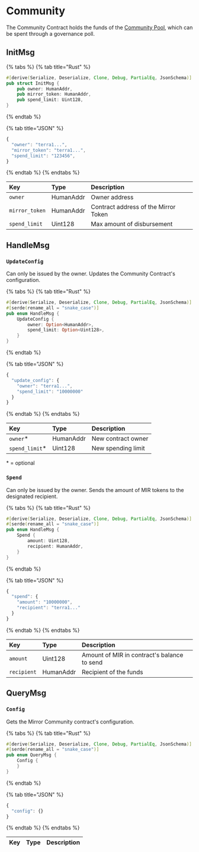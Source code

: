 # Community

The Community Contract holds the funds of the [Community Pool](../protocol/governance.md#community-pool), which can be spent through a governance poll. 

## InitMsg

{% tabs %}
{% tab title="Rust" %}
```rust
#[derive(Serialize, Deserialize, Clone, Debug, PartialEq, JsonSchema)]
pub struct InitMsg {
    pub owner: HumanAddr,
    pub mirror_token: HumanAddr,
    pub spend_limit: Uint128,
}
```
{% endtab %}

{% tab title="JSON" %}
```javascript
{
  "owner": "terra1...",
  "mirror_token": "terra1...",
  "spend_limit": "123456",
}
```
{% endtab %}
{% endtabs %}

| Key | Type | Description |
| :--- | :--- | :--- |
| `owner` | HumanAddr | Owner address |
| `mirror_token` | HumanAddr | Contract address of the Mirror Token |
| `spend_limit` | Uint128 | Max amount of disbursement |

## HandleMsg

### `UpdateConfig`

Can only be issued by the owner. Updates the Community Contract's configuration.

{% tabs %}
{% tab title="Rust" %}
```rust
#[derive(Serialize, Deserialize, Clone, Debug, PartialEq, JsonSchema)]
#[serde(rename_all = "snake_case")]
pub enum HandleMsg {
    UpdateConfig {
        owner: Option<HumanAddr>,
        spend_limit: Option<Uint128>,
    }
}
```
{% endtab %}

{% tab title="JSON" %}
```javascript
{
  "update_config": {
    "owner": "terra1...",
    "spend_limit": "10000000"
  }
}
```
{% endtab %}
{% endtabs %}

| Key | Type | Description |
| :--- | :--- | :--- |
| `owner`\* | HumanAddr | New contract owner |
| `spend_limit`\* | Uint128 | New spending limit |

\* = optional

### `Spend`

Can only be issued by the owner. Sends the amount of MIR tokens to the designated recipient. 

{% tabs %}
{% tab title="Rust" %}
```rust
#[derive(Serialize, Deserialize, Clone, Debug, PartialEq, JsonSchema)]
#[serde(rename_all = "snake_case")]
pub enum HandleMsg {
    Spend {
        amount: Uint128,
        recipient: HumanAddr,
    }
}
```
{% endtab %}

{% tab title="JSON" %}
```javascript
{
  "spend": {
    "amount": "10000000",
    "recipient": "terra1..."
  }
}
```
{% endtab %}
{% endtabs %}

| Key | Type | Description |
| :--- | :--- | :--- |
| `amount` | Uint128 | Amount of MIR in contract's balance to send |
| `recipient` | HumanAddr | Recipient of the funds |

## QueryMsg

### `Config`

Gets the Mirror Community contract's configuration.

{% tabs %}
{% tab title="Rust" %}
```rust
#[derive(Serialize, Deserialize, Clone, Debug, PartialEq, JsonSchema)]
#[serde(rename_all = "snake_case")]
pub enum QueryMsg {
    Config {
    }
}
```
{% endtab %}

{% tab title="JSON" %}
```javascript
{
  "config": {}
}
```
{% endtab %}
{% endtabs %}

| Key | Type | Description |
| :--- | :--- | :--- |


